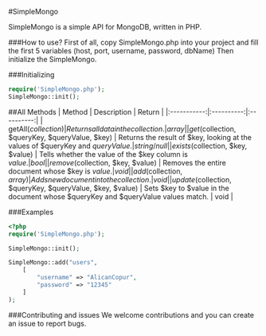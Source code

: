 #SimpleMongo

SimpleMongo is a simple API for MongoDB, written in PHP.

###How to use?
First of all, copy SimpleMongo.php into your project and fill the first 5 variables (host, port, username, password, dbName)
Then initialize the SimpleMongo.

###Initializing
```php
require('SimpleMongo.php');
SimpleMongo::init();
```
##All Methods
| Method | Description | Return |
|:-----------:|:----------:|:----------:|
| getAll($collection) | Returns all data in the collection. | array |
| get($collection, $queryKey, $queryValue, $key) | Returns the result of $key, looking at the values of $queryKey and $queryValue. | string/null |
| exists($collection, $key, $value) | Tells whether the value of the $key column is $value.  | bool |
| remove($collection, $key, $value) | Removes the entire document whose $key is $value.  | void |
| add($collection, $array) | Adds new document into the collection. | void |
| update($collection, $queryKey, $queryValue, $key, $value) | Sets $key to $value in the document whose $queryKey and $queryValue values match.  | void |

###Examples
```php
<?php
require('SimpleMongo.php');

SimpleMongo::init();

SimpleMongo::add("users", 
    [
        "username" => "AlicanCopur", 
        "password" => "12345"
    ]
);
```

###Contributing and issues
We welcome contributions and you can create an issue to report bugs.